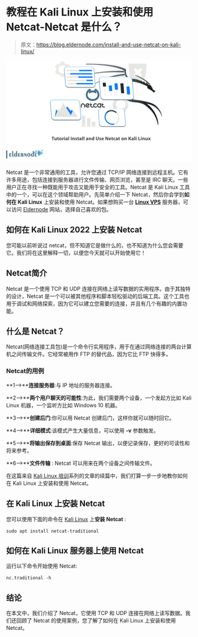 # 教程在 Kali Linux 上安装和使用 Netcat-Netcat 是什么？

> 原文：<https://blog.eldernode.com/install-and-use-netcat-on-kali-linux/>

![Tutorial-Install-and-Use-Netcat-on-Kali-Linux](img/8802586e24d612a8c92e0230d95ef643.png)

Netcat 是一个非常通用的工具，允许您通过 TCP/IP 网络连接到远程主机。它有许多用途，包括连接到服务器进行文件传输、网页浏览，甚至是 IRC 聊天。一些用户正在寻找一种既能用于攻击又能用于安全的工具。Netcat 是 Kali Linux 工具中的一个，可以在这个领域帮助用户。先简单介绍一下 Netcat，然后你会学到**如何在 Kali Linux** 上安装和使用 Netcat。如果想购买一台 [**Linux VPS**](https://eldernode.com/linux-vps/) 服务器，可以访问 [Eldernode](https://eldernode.com/) 网站，选择自己喜欢的包。

## **如何在 Kali Linux 2022 上安装 Netcat**

您可能以前听说过 netcat，但不知道它是做什么的，也不知道为什么您会需要它。我们将在这里解释一切，以便您今天就可以开始使用它！

## **Netcat**简介

Netcat 是一个使用 TCP 和 UDP 连接在网络上读写数据的实用程序。由于其独特的设计，Netcat 是一个可以被其他程序和脚本轻松驱动的后端工具。这个工具也用于调试和网络探索，因为它可以建立您需要的连接，并且有几个有趣的内置功能。

## 什么是 Netcat？

Netcat(网络连接工具包)是一个命令行实用程序，用于在通过网络连接的两台计算机之间传输文件。它经常被用作 FTP 的替代品，因为它比 FTP 快得多。

### **Netcat**的用例

**1—>****连接服务器**:与 IP 地址的服务器连接。

**2—>****两个用户聊天的可能性**:为此，我们需要两个设备，一个发起方比如 Kali Linux 机器，一个监听方比如 Windows 10 机器。

**3—>****创建后门**:你可以用 Netcat 创建后门，这样你就可以随时回它。

**4—>****详细模式**:该模式产生大量信息，可以使用 **-v** 参数触发。

**5—>****将输出保存到桌面**:保存 Netcat 输出，以便记录保存，更好的可读性和将来参考。

**6—>****文件传输** : Netcat 可以用来在两个设备之间传输文件。

在这篇来自 [Kali Linux 培训](https://blog.eldernode.com/tag/kali-linux/)系列的文章的续篇中，我们打算一步一步地教你如何在 Kali Linux 上安装和使用 Netcat。

## **在 Kali Linux 上安装 Netcat**

您可以使用下面的命令在 [Kali Linux](https://blog.eldernode.com/introduction-kali-linux-server-and-its-applications/) 上**安装 Netcat** :

```
sudo apt install netcat-traditional
```

## **如何在 Kali Linux 服务器上使用 Netcat**

运行以下命令开始使用 Netcat:

```
nc.traditional -h
```

## 结论

在本文中，我们介绍了 Netcat，它使用 TCP 和 UDP 连接在网络上读写数据。我们还回顾了 Netcat 的使用案例，您了解了如何在 Kali Linux 上安装和使用 Netcat。